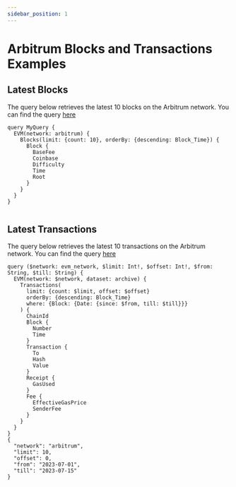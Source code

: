 ```yaml
---
sidebar_position: 1
---
```


# Arbitrum Blocks and Transactions Examples

## Latest Blocks

The query below retrieves the latest 10 blocks on the Arbitrum network.
You can find the query [here](https://ide.bitquery.io/Latest-Arbitrum-blocks)
```
query MyQuery {
  EVM(network: arbitrum) {
    Blocks(limit: {count: 10}, orderBy: {descending: Block_Time}) {
      Block {
        BaseFee
        Coinbase
        Difficulty
        Time
        Root
      }
    }
  }
}


```

## Latest Transactions

The query below retrieves the latest 10 transactions on the Arbitrum network.
You can find the query [here](https://ide.bitquery.io/Latest-Transactions_3)

```
query ($network: evm_network, $limit: Int!, $offset: Int!, $from: String, $till: String) {
  EVM(network: $network, dataset: archive) {
    Transactions(
      limit: {count: $limit, offset: $offset}
      orderBy: {descending: Block_Time}
      where: {Block: {Date: {since: $from, till: $till}}}
    ) {
      ChainId
      Block {
        Number
        Time
      }
      Transaction {
        To
        Hash
        Value
      }
      Receipt {
        GasUsed
      }
      Fee {
        EffectiveGasPrice
        SenderFee
      }
    }
  }
}
{
  "network": "arbitrum",
  "limit": 10,
  "offset": 0,
  "from": "2023-07-01",
  "till": "2023-07-15"
}
```
